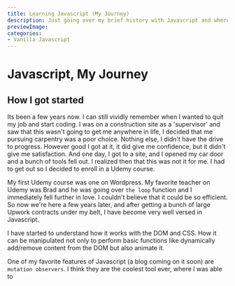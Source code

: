 ```yaml
---
title: Learning Javascript (My Journey)
description: Just going over my brief history with Javascript and where I am hoping to go
previewImage:
categories:
- Vanilla Javascript
---
```


# Javascript, My Journey

## How I got started

Its been a few years now. I can still vividly remember when I wanted to quit my job and start coding. I was on a construction site as a 'supervisor' and saw that this wasn't going to get me anywhere in life, I decided that me pursuing carpentry was a poor choice. Nothing else, I didn't have the drive to progress. However good I got at it, it did give me confidence, but it didn't give me satisfaction. And one day, I got to a site, and I opened my car door and a bunch of tools fell out. I realized then that this was not it for me. I had to get out so I decided to enroll in a Udemy course.

My first Udemy course was one on Wordpress. My favorite teacher on Udemy was Brad and he was going over `the loop` function and I immediately fell further in love. I couldn't believe that it could be so efficient. So now we're here a few years later, and after getting a bunch of large Upwork contracts under my belt, I have become very well versed in Javascript.

I have started to understand how it works with the DOM and CSS. How it can be manipulated not only to perform basic functions like dynamically add/remove content from the DOM but also animate it.

One of my favorite features of Javascript (a blog coming on it soon) are `mutation observers`. I think they are the coolest tool ever, where I was able to
